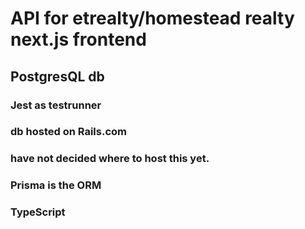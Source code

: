 # API for etrealty/homestead realty next.js frontend
## PostgresQL db
### Jest as testrunner
### db hosted on Rails.com
### have not decided where to host this yet.
### Prisma is the ORM
### TypeScript
